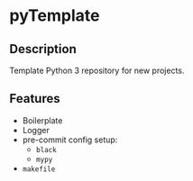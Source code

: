 # pyTemplate
## Description
Template Python 3 repository for new projects.
## Features
- Boilerplate
- Logger
- pre-commit config setup:
  - `black`
  - `mypy`
- `makefile`
